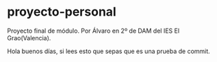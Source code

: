 # proyecto-personal
Proyecto final de módulo. Por Álvaro en 2º de DAM del IES El Grao(Valencia).

Hola buenos días, si lees esto que sepas que es una prueba de commit.
